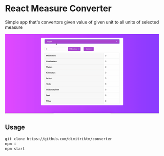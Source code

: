 # React Measure Converter

Simple app that's convertors given value of given unit to all units of selected measure

![Farmers Market Finder Demo](demo/react-converter-demo.gif)

## Usage

```
git clone https://github.com/dimitriktm/converter
npm i
npm start
```
